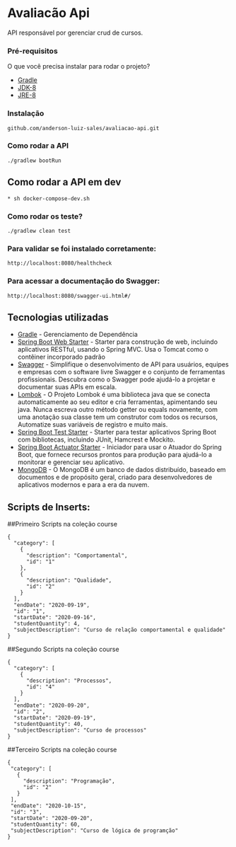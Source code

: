 # Avaliacão Api
API responsável por gerenciar crud de cursos.

### Pré-requisitos 
O que você precisa instalar para rodar o projeto? 
* [Gradle](https://https://gradle.org//) 
* [JDK-8](https://www.oracle.com/technetwork/pt/java/javase/downloadsjdk8-downloads-2133151.html) 
* [JRE-8](https://www.oracle.com/technetwork/pt/java/javase/downloadsjre8-downloads-2133155.html) 

### Instalação 
```
github.com/anderson-luiz-sales/avaliacao-api.git
```
### Como rodar a API 
```
./gradlew bootRun 
```
## Como rodar a API em dev 
 ```
* sh docker-compose-dev.sh 
 ```
### Como rodar os teste? 
```
./gradlew clean test 
```
### Para validar se foi instalado corretamente: 
```
http://localhost:8080/healthcheck 
```
### Para acessar a documentação do Swagger: 
```
http://localhost:8080/swagger-ui.html#/ 
```
## Tecnologias utilizadas 
* [Gradle](https://gradle.org/) - Gerenciamento de Dependência 
* [Spring Boot Web Starter](https://mvnrepository.com/artifact/org.springframework.boot/spring-boot-starter-web) - Starter para construção de web, incluindo aplicativos RESTful, usando o Spring MVC. Usa o Tomcat como o contêiner incorporado padrão 
* [Swagger](https://https://swagger.io/) - Simplifique o desenvolvimento de API para usuários, equipes e empresas com o software livre Swagger e o conjunto de ferramentas profissionais. Descubra como o Swagger pode ajudá-lo a projetar e documentar suas APIs em escala.
* [Lombok](https://projectlombok.org/) - O Projeto Lombok é uma biblioteca java que se conecta automaticamente ao seu editor e cria ferramentas, apimentando seu java. Nunca escreva outro método getter ou equals novamente, com uma anotação sua classe tem um construtor com todos os recursos, Automatize suas variáveis de registro e muito mais. 
* [Spring Boot Test Starter](https://mvnrepository.com/artifact/org.springframework.boot/spring-boot-starter-test) - Starter para testar aplicativos Spring Boot com bibliotecas, incluindo JUnit, Hamcrest e Mockito. 
* [Spring Boot Actuator Starter](https://mvnrepository.com/artifact/org.springframework.boot/spring-boot-starter-actuator) - Iniciador para usar o Atuador do Spring Boot, que fornece recursos prontos para produção para ajudá-lo a monitorar e gerenciar seu aplicativo. 
* [MongoDB](https://https://www.mongodb.com//) - O MongoDB é um banco de dados distribuído, baseado em documentos e de propósito geral, criado para desenvolvedores de aplicativos modernos e para a era da nuvem.

## Scripts de Inserts:

##Primeiro Scripts na coleção course
```
{
  "category": [
    {
      "description": "Comportamental",
      "id": "1"
    },
    {
      "description": "Qualidade",
      "id": "2"
    }
  ],
  "endDate": "2020-09-19",
  "id": "1",
  "startDate": "2020-09-16",
  "studentQuantity": 4,
  "subjectDescription": "Curso de relação comportamental e qualidade"
}
```

##Segundo Scripts na coleção course
```
{
  "category": [
    {
      "description": "Processos",
      "id": "4"
    }
  ],
  "endDate": "2020-09-20",
  "id": "2",
  "startDate": "2020-09-19",
  "studentQuantity": 40,
  "subjectDescription": "Curso de processos"
}
```

##Terceiro Scripts na coleção course
 ```
{
  "category": [
    {
      "description": "Programação",
      "id": "2"
    }
  ],
  "endDate": "2020-10-15",
  "id": "3",
  "startDate": "2020-09-20",
  "studentQuantity": 60,
  "subjectDescription": "Curso de lógica de programção"
}
 ```
